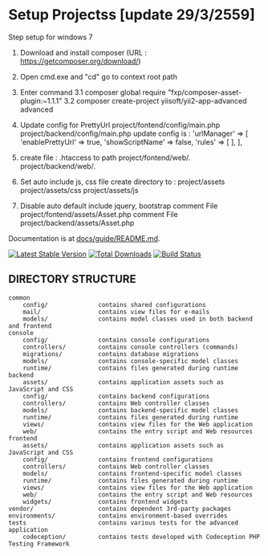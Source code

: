 Setup Projectss [update 29/3/2559]
===============================
Step setup for windows 7
1. Download and install composer (URL : https://getcomposer.org/download/)

2. Open cmd.exe and "cd" go to context root path

3. Enter command
    3.1 composer global require "fxp/composer-asset-plugin:~1.1.1"
    3.2 composer create-project yiisoft/yii2-app-advanced advanced
	
4. Update config for PrettyUrl
    project/fontend/config/main.php
    project/backend/config/main.php
    update config is :
        'urlManager' => [
            'enablePrettyUrl' => true,
            'showScriptName' => false,
            'rules' => [
            ],
        ],
5. create file : .htaccess to path
    project/fontend/web/.
    project/backend/web/.

6. Set auto include js, css file
    create directory to :
        project/assets
        project/assets/css
        project/assets/js

7. Disable auto default include jquery, bootstrap
        comment File project/fontend/assets/Asset.php
        comment File project/backend/assets/Asset.php

Documentation is at [docs/guide/README.md](docs/guide/README.md).

[![Latest Stable Version](https://poser.pugx.org/yiisoft/yii2-app-advanced/v/stable.png)](https://packagist.org/packages/yiisoft/yii2-app-advanced)
[![Total Downloads](https://poser.pugx.org/yiisoft/yii2-app-advanced/downloads.png)](https://packagist.org/packages/yiisoft/yii2-app-advanced)
[![Build Status](https://travis-ci.org/yiisoft/yii2-app-advanced.svg?branch=master)](https://travis-ci.org/yiisoft/yii2-app-advanced)

DIRECTORY STRUCTURE
-------------------

```
common
    config/              contains shared configurations
    mail/                contains view files for e-mails
    models/              contains model classes used in both backend and frontend
console
    config/              contains console configurations
    controllers/         contains console controllers (commands)
    migrations/          contains database migrations
    models/              contains console-specific model classes
    runtime/             contains files generated during runtime
backend
    assets/              contains application assets such as JavaScript and CSS
    config/              contains backend configurations
    controllers/         contains Web controller classes
    models/              contains backend-specific model classes
    runtime/             contains files generated during runtime
    views/               contains view files for the Web application
    web/                 contains the entry script and Web resources
frontend
    assets/              contains application assets such as JavaScript and CSS
    config/              contains frontend configurations
    controllers/         contains Web controller classes
    models/              contains frontend-specific model classes
    runtime/             contains files generated during runtime
    views/               contains view files for the Web application
    web/                 contains the entry script and Web resources
    widgets/             contains frontend widgets
vendor/                  contains dependent 3rd-party packages
environments/            contains environment-based overrides
tests                    contains various tests for the advanced application
    codeception/         contains tests developed with Codeception PHP Testing Framework
```
